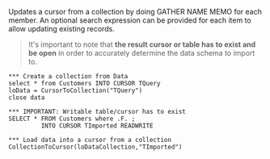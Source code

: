 ﻿Updates a cursor from a collection by doing GATHER NAME MEMO for each member. An optional search expression can be provided for each item to allow updating existing records.> It's important to note that **the result cursor or table has to exist and be open** in order to accurately determine the data schema to import to.```foxpro*** Create a collection from Dataselect * from Customers INTO CURSOR TQueryloData = CursorToCollection("TQuery")close data*** IMPORTANT: Writable table/cursor has to existSELECT * FROM Customers where .F. ;         INTO CURSOR TImported READWRITE*** Load data into a cursor from a collectionCollectionToCursor(loDataCollection,"TImported")```
